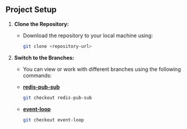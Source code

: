 
## Project Setup

1. **Clone the Repository:**

   - Download the repository to your local machine using:
     ```bash
     git clone <repository-url>
     ```

2. **Switch to the Branches:**

   - You can view or work with different branches using the following commands:

   - **[redis-pub-sub](https://github.com/username/repository/tree/redis-pub-sub)**

     ```bash
     git checkout redis-pub-sub
     ```

     <!-- - Description for the `redis-pub-sub` branch. -->

   - **[event-loop](https://github.com/rumpapl/advance-topics/tree/event-loop)**

     ```bash
     git checkout event-loop
     ```
